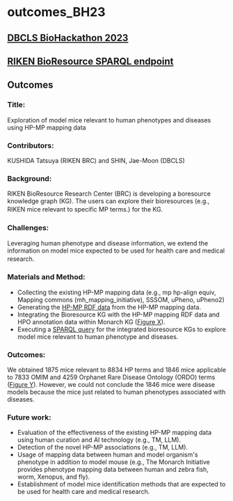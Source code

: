 # outcomes_BH23

## [DBCLS BioHackathon 2023](https://2023.biohackathon.org/)  

## [RIKEN BioResource SPARQL endpoint](https://knowledge.brc.riken.jp/sparql)

## Outcomes 
### Title: 
Exploration of model mice relevant to human phenotypes and diseases using HP-MP mapping data  
  
### Contributors: 
KUSHIDA Tatsuya (RIKEN BRC) and SHIN, Jae-Moon (DBCLS)  
  
### Background:
RIKEN BioResource Research Center (BRC) is developing a boresource knowledge graph (KG). The users can explore their bioresources (e.g., RIKEN mice relevant to specific MP terms.) for the KG. 　
  
### Challenges: 
Leveraging human phenotype and disease information, we extend the information on model mice expected to be used for health care and medical research.　　　 
  
### Materials and Method:  
  - Collecting the existing HP-MP mapping data (e.g., mp hp-align equiv, Mapping commons (mh_mapping_initiative), SSSOM, uPheno, uPheno2)
  - Generating the [HP-MP RDF data](https://github.com/kushidat/outcomes_BH23/blob/main/Data/hp_mp_mapping.ttl) from the HP-MP mapping data.
  - Integrating the Bioresource KG with the HP-MP mapping RDF data and HPO annotation data within Monarch KG ([Figure X](https://github.com/kushidat/outcomes_BH23/blob/main/Figure/FigureX.png)).
  - Executing a [SPARQL query](https://github.com/kushidat/outcomes_BH23/blob/main/QueryExample/bh23_sparal_querty_example01.txt) for the integrated bioresource KGs to explore model mice relevant to human phenotype and diseases.
  
### Outcomes:  
We obtained 1875 mice relevant to 8834 HP terms and 1846 mice applicable to 7833 OMIM and 4259 Orphanet Rare Disease Ontology (ORDO) terms ([Figure Y](https://github.com/kushidat/outcomes_BH23/blob/main/Figure/FigureY.png)). However, we could not conclude the 1846 mice were disease models because the mice just related to human phenotypes associated with diseases.  
  
### Future work:  
  - Evaluation of the effectiveness of the existing HP-MP mapping data using human curation and AI technology  (e.g., TM, LLM).
  - Detection of the novel HP-MP associations (e.g., TM, LLM).
  - Usage of mapping data between human and model organism's phenotype in addition to model mouse (e.g., The Monarch Initiative provides phenotype mapping data between human and zebra fish, worm, Xenopus, and fly).
  - Establishment of model mice identification methods that are expected to be used for health care and medical research.

  
